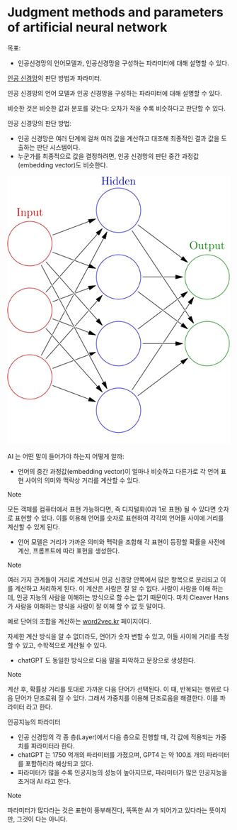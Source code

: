 # Judgment methods and parameters of artificial neural network

목표:

- 인공신경망의 언어모델과, 인공신경망을 구성하는 파라미터에 대해 설명할 수 있다.

[인공 신경망](<https://en.wikipedia.org/wiki/Neural_network_(machine_learning)>)의 판단 방법과 파라미터.

인공 신경망의 언어 모델과 인공 신경망을 구성하는 파라미터에 대해 설명할 수 있다.

비슷한 것은 비슷한 값과 분포를 갖는다: 오차가 작을 수록 비슷하다고 판단할 수 있다.

인공 신경망의 판단 방법:

- 인공 신경망은 여러 단계에 걸쳐 여러 값을 계산하고 대조해 최종적인 결과 값을 도출하는 판단 시스템이다.
- 누군가를 최종적으로 값을 결정하려면, 인공 신경망의 판단 중간 과정값(embedding vector)도 비슷한다.

![Neural Network](/assets/images/Colored_neural_network.svg.png)

AI 는 어떤 말이 들어가야 하는지 어떻게 알까:

- 언어의 중간 과정값(embedding vector)이 얼마나 비슷하고 다른가로 각 언어 표현 사이의 의미와 맥락상 거리를 계산할 수 있다.

> [!NOTE]
> 모든 객체를 컴퓨터에서 표현 가능하다면, 즉 디지털화(0과 1로 표현) 될 수 있다면 숫자로 표현할 수 있다.
> 이를 이용해 언어를 숫자로 표현하여 각각의 언어들 사이에 거리를 계산할 수 있게 된다.

- 언어 모델은 거리가 가까운 의미와 맥락을 조합해 각 표현이 등장할 확률을 사전에 계산, 프롬프트에 따라 표현을 생성한다.

> [!NOTE]
> 여러 가지 관계들이 거리로 계산되서 인공 신경망 안쪽에서 많은 항목으로 분리되고 이를 계산하고 처리하게 된다.
> 이 계산은 사람은 잘 알 수 없다.
> 사람이 사람을 이해 하는데, 인공 지능의 사람을 이해하는 방식으로 할 수는 없기 때문이다.
> 마치 Cleaver Hans 가 사람을 이해하는 방식을 사람이 잘 이해 할 수 없 듯 말이다.
>
> 예로 단어의 조합을 계산하는 [word2vec.kr](https://word2vec.kr/) 페이지이다.
>
> 자세한 계산 방식을 알 수 없더라도, 언어가 숫자 변할 수 있고, 이들 사이에 거리를 측정할 수 있고, 수학적으로 계산될 수 있다.

- chatGPT 도 동일한 방식으로 다음 말을 파악하고 문장으로 생성한다.

> [!NOTE]
> 계산 후, 확률상 거리를 토대로 가까운 다음 단어가 선택된다.
> 이 때, 반복되는 행위로 다음 단어가 단조로워 질 수 있다.
> 그래서 가중치를 이용해 단조로움을 해결한다. 이를 파라미터 라고 한다.

인공지능의 파라미터

- 인공 신경망의 각 종 층(Layer)에서 다음 층으로 진행할 때, 각 값에 적용되는 가중치를 파라미터라 한다.
- chatGPT 는 1750 억개의 파라미터를 가졌으며, GPT4 는 약 100조 개의 파라미터를 포함하리라 예상되고 있다.
- 파라미터가 많을 수록 인공지능의 성능이 높아지므로, 파라미터가 많은 인공지능을 초거대 AI 라고 한다.

> [!NOTE]
> 파라미터가 많다라는 것은 표현이 풍부해진다, 똑똑한 AI 가 되어가고 있다라는 뜻이지만, 그것이 다는 아니다.
